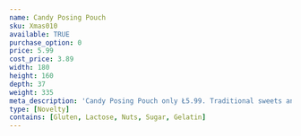```yaml
---
name: Candy Posing Pouch
sku: Xmas010
available: TRUE
purchase_option: 0
price: 5.99
cost_price: 3.89
width: 180
height: 160
depth: 37
weight: 335
meta_description: 'Candy Posing Pouch only Ł5.99. Traditional sweets and more at Humbugs Confectionery Store. Specialists in satisfying your sweet tooth!'
type: [Novelty]
contains: [Gluten, Lactose, Nuts, Sugar, Gelatin]
---
```

